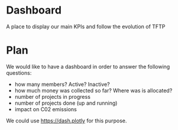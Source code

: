 # Dashboard
A place to display our main KPIs and follow the evolution of TFTP

# Plan
We would like to have a dashboard in order to answer the following questions:

- how many members? Active? Inactive?
- how much money was collected so far? Where was is allocated?
- number of projects in progress
- number of projects done (up and running)
- impact on C02 emissions

We could use https://dash.plotly for this purpose.
